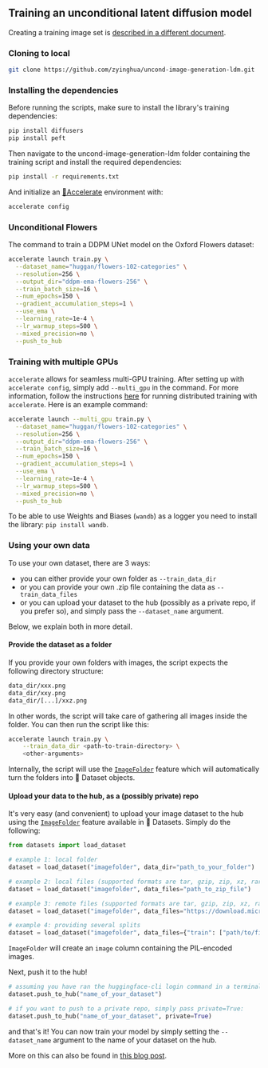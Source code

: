 ## Training an unconditional latent diffusion model

Creating a training image set is [described in a different document](https://huggingface.co/docs/datasets/image_process#image-datasets).

### Cloning to local
```bash
git clone https://github.com/zyinghua/uncond-image-generation-ldm.git
```

### Installing the dependencies

Before running the scripts, make sure to install the library's training dependencies:

```bash
pip install diffusers
pip install peft
```

Then navigate to the uncond-image-generation-ldm folder containing the training script and install the required dependencies:
```bash
pip install -r requirements.txt
```

And initialize an [🤗Accelerate](https://github.com/huggingface/accelerate/) environment with:

```bash
accelerate config
```

### Unconditional Flowers

The command to train a DDPM UNet model on the Oxford Flowers dataset:

```bash
accelerate launch train.py \
  --dataset_name="huggan/flowers-102-categories" \
  --resolution=256 \
  --output_dir="ddpm-ema-flowers-256" \
  --train_batch_size=16 \
  --num_epochs=150 \
  --gradient_accumulation_steps=1 \
  --use_ema \
  --learning_rate=1e-4 \
  --lr_warmup_steps=500 \
  --mixed_precision=no \
  --push_to_hub
```

### Training with multiple GPUs

`accelerate` allows for seamless multi-GPU training. After setting up with `accelerate config`,
simply add `--multi_gpu` in the command. For more information, follow the instructions [here](https://huggingface.co/docs/accelerate/basic_tutorials/launch)
for running distributed training with `accelerate`. Here is an example command:

```bash
accelerate launch --multi_gpu train.py \
  --dataset_name="huggan/flowers-102-categories" \
  --resolution=256 \
  --output_dir="ddpm-ema-flowers-256" \
  --train_batch_size=16 \
  --num_epochs=150 \
  --gradient_accumulation_steps=1 \
  --use_ema \
  --learning_rate=1e-4 \
  --lr_warmup_steps=500 \
  --mixed_precision=no \
  --push_to_hub
```

To be able to use Weights and Biases (`wandb`) as a logger you need to install the library: `pip install wandb`.

### Using your own data

To use your own dataset, there are 3 ways:
- you can either provide your own folder as `--train_data_dir`
- or you can provide your own .zip file containing the data as `--train_data_files`
- or you can upload your dataset to the hub (possibly as a private repo, if you prefer so), and simply pass the `--dataset_name` argument.

Below, we explain both in more detail.

#### Provide the dataset as a folder

If you provide your own folders with images, the script expects the following directory structure:

```bash
data_dir/xxx.png
data_dir/xxy.png
data_dir/[...]/xxz.png
```

In other words, the script will take care of gathering all images inside the folder. You can then run the script like this:

```bash
accelerate launch train.py \
    --train_data_dir <path-to-train-directory> \
    <other-arguments>
```

Internally, the script will use the [`ImageFolder`](https://huggingface.co/docs/datasets/v2.0.0/en/image_process#imagefolder) feature which will automatically turn the folders into 🤗 Dataset objects.

#### Upload your data to the hub, as a (possibly private) repo

It's very easy (and convenient) to upload your image dataset to the hub using the [`ImageFolder`](https://huggingface.co/docs/datasets/v2.0.0/en/image_process#imagefolder) feature available in 🤗 Datasets. Simply do the following:

```python
from datasets import load_dataset

# example 1: local folder
dataset = load_dataset("imagefolder", data_dir="path_to_your_folder")

# example 2: local files (supported formats are tar, gzip, zip, xz, rar, zstd)
dataset = load_dataset("imagefolder", data_files="path_to_zip_file")

# example 3: remote files (supported formats are tar, gzip, zip, xz, rar, zstd)
dataset = load_dataset("imagefolder", data_files="https://download.microsoft.com/download/3/E/1/3E1C3F21-ECDB-4869-8368-6DEBA77B919F/kagglecatsanddogs_3367a.zip")

# example 4: providing several splits
dataset = load_dataset("imagefolder", data_files={"train": ["path/to/file1", "path/to/file2"], "test": ["path/to/file3", "path/to/file4"]})
```

`ImageFolder` will create an `image` column containing the PIL-encoded images.

Next, push it to the hub!

```python
# assuming you have ran the huggingface-cli login command in a terminal
dataset.push_to_hub("name_of_your_dataset")

# if you want to push to a private repo, simply pass private=True:
dataset.push_to_hub("name_of_your_dataset", private=True)
```

and that's it! You can now train your model by simply setting the `--dataset_name` argument to the name of your dataset on the hub.

More on this can also be found in [this blog post](https://huggingface.co/blog/image-search-datasets).
